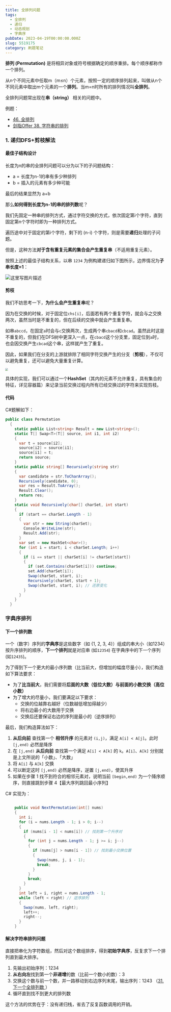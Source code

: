 ```yaml
---
title: 全排列问题
tags:
  - 全排列
  - 递归
  - 动态规划
  - 字典序
pubDate: 2023-04-19T00:00:00.000Z
slug: 5519175
category: 刷题笔记
---
```


**排列 (Permutation)** 是将相异对象或符号根据确定的顺序重排。每个顺序都称作一个排列。

从n个不同元素中任取m（m≤n）个元素，按照一定的顺序排列起来，叫做从n个不同元素中取出m个元素的一个**排列**。当m=n时所有的排列情况叫**全排列**。

全排列问题常出现在**串（string）** 相关的问题中。

例题：

- [46. 全排列](https://leetcode.cn/problems/permutations/)
- [剑指Offer 38. 字符串的排列](https://leetcode.cn/problems/zi-fu-chuan-de-pai-lie-lcof/)

<!-- more -->

### 1. 递归DFS+剪枝解法

#### 最佳子结构设计

长度为n的串的全排列问题可以分为以下的子问题结构：

- a = 长度为n-1的串有多少种排列
- b = 插入的元素有多少种可能

最后的结果显然为 a+b

那么**如何得到长度为n-1的串的排列数**呢？

我们先固定一种串的排列方式，通过字符交换的方式，依次固定第i个字符，直到固定第n个字符时即为一种排列方式。

遍历途中对于固定的第i个字符，剩下的 (n-i) 个字符，则是需要**递归**处理的子问题。

但是，这种方法**对于含有重复元素的集合会产生重复串**（不适用重复元素）。

按照上述的最佳子结构关系，以串 `1234` 为例构建递归如下图所示，边界情况为**子串长度=1**：

![这里写图片描述](https://picgo-1308055782.cos.ap-chengdu.myqcloud.com/picgo-new/202304191331027.jpeg)

#### 剪枝

我们不妨思考一下，**为什么会产生重复串**呢？

因为在交换的时候，对于固定位`chs[i]`，后面若有两个重复字符，就会与之交换两次，虽然当时是不重复的，但在后续的交换中就会产生重复串。

如串`abccd`，在固定`a`时会与`c`交换两次，生成两个串`cbacd`和`cbcad`。虽然此时这是不重复的，但我们在DFS树中更深入一点，在`cbacd`这个分支里，固定位到`a`时，也会因交换产生`cbcad`这个串，这样就产生了重复。

因此，如果我们在分支的上游就排除了相同字符交换产生的分支（**剪枝**），不仅可以避免重复，还可以避免大量重复计算。

<img src="https://picgo-1308055782.cos.ap-chengdu.myqcloud.com/picgo-new/202304222208325.png" style="zoom:50%;" />

具体的实现，我们可以通过一个**HashSet**（其内的元素不允许重复，具有集合的特征，详见容器篇）来记录当前交换过程内所有已经交换过的字符来实现剪枝。

#### 代码

C#题解如下：

```csharp
public class Permutation
  {
    static public List<string> Result = new List<string>();
    static T[] Swap<T>(T[] source, int i1, int i2)
    {
      var t = source[i2];
      source[i2] = source[i1];
      source[i1] = t;
      return source;
    }
    static public string[] Recursively(string str)
    {
      var candidate = str.ToCharArray();
      Recursively(candidate, 0);
      var res = Result.ToArray();
      Result.Clear();
      return res;
    }
    static void Recursively(char[] charSet, int start)
    {
      if (start == charSet.Length - 1)
      {
        var str = new String(charSet);
        Console.WriteLine(str);
        Result.Add(str);
      }
      var set = new HashSet<char>();
      for (int i = start; i < charSet.Length; i++)
      {
        if (i == start || charSet[i] != charSet[start])
        {
          if (set.Contains(charSet[i])) continue;
          set.Add(charSet[i]);
          Swap(charSet, start, i);
          Recursively(charSet, start + 1);
          Swap(charSet, start, i); // 还原变化
        }
      }
    }
  }
```

### 字典序排列

#### 下一个排列数

一个（数字）序列的**字典序**是这些数字（如 {1, 2, 3, 4}）组成的串大小（如1234）按升序排列的顺序，**下一个排列**就是对应串 (如`12354`) 在字典序中的下一个序列 (如`12435`)。

为了得到下一个更大的最小序列数（比当前大，但增加的幅度尽量小），我们构造如下算法要求：

- 为了**比当前大**，我们需要将**后面的大数（低位大数）与前面的小数交换（高位小数）**
- 为了增大的尽量小，我们要满足以下要求：
  - 交换的位越靠右越好（位数越低增加得越少）
  - 将右边最小的大数用于交换
  - 交换后还要保证右边的序列是最小的（逆序排列）

最后，我们构造算法如下：

1. **从后向前** 查找第一个 **相邻升序** 的元素对 `(i,j)`，满足 `A[i] < A[j]`。此时 `[j,end)` 必然是降序
2. 在 `[j,end)` **从后向前** 查找第一个满足 `A[i] < A[k]` 的 `k`。`A[i]`、`A[k]` 分别就是上文所说的「小数」、「大数」
3. 将 `A[i]` 与 `A[k]` 交换
4. 可以断定这时 `[j,end)` 必然是降序，逆置 `[j,end)`，使其升序
5. 如果在步骤 1 找不到符合的相邻元素对，说明当前 `[begin,end)` 为一个降序顺序，则直接跳到步骤 4【最大序列跳回最小序列】

C# 实现为：

```csharp

    public void NextPermutation(int[] nums)
    {
      int i;
      for (i = nums.Length - 1; i > 0; i--)
      {
        if (nums[i - 1] < nums[i]) // 找到第一个升序对
        {
          for (int j = nums.Length - 1; j >= i; j--)
          {
            if (nums[j] > nums[i - 1]) // 找到最小交换位置
            {
              Swap(nums, j, i - 1);
              break;
            }
          }
          break;
        }
      }
      int left = i, right = nums.Length - 1;
      while (left < right) // 逆序排列
      {
        Swap(nums, left, right);
        left++;
        right--;
      }
    }
```

#### 解决字符串排列问题

直接把串化为字符数组，然后对这个数组排序，得到**初始字典序**，反复求下一个排列直到最大排序。

1. 先输出初始序列：1234
2. **从右向左**找到第一个**非递增**的数（比前一个数小的数）：3
3. 交换这个数与前一个数，并一路移动到右边序列末尾，输出序列：1243 （[31. 下一个全排列数 ](https://leetcode.cn/problems/next-permutation/)）
4. 循环直到找不到更大的排列数

这个方法的优势在于：没有递归栈，省去了反复函数调用的开销。
